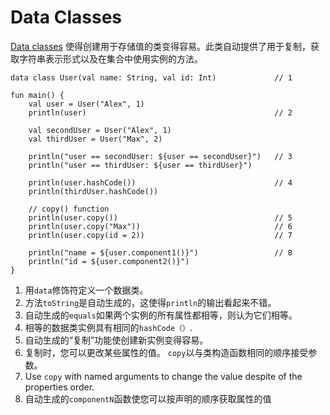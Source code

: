 # Data Classes

[Data classes](https://kotlinlang.org/docs/reference/data-classes.html) 使得创建用于存储值的类变得容易。此类自动提供了用于复制，获取字符串表示形式以及在集合中使用实例的方法。

```run-kotlin
data class User(val name: String, val id: Int)             // 1

fun main() {
    val user = User("Alex", 1)
    println(user)                                          // 2

    val secondUser = User("Alex", 1)
    val thirdUser = User("Max", 2)

    println("user == secondUser: ${user == secondUser}")   // 3
    println("user == thirdUser: ${user == thirdUser}")

    println(user.hashCode())                               // 4
    println(thirdUser.hashCode())

    // copy() function
    println(user.copy())                                   // 5
    println(user.copy("Max"))                              // 6
    println(user.copy(id = 2))                             // 7
    
    println("name = ${user.component1()}")                 // 8
    println("id = ${user.component2()}")
}
```

1. 用`data`修饰符定义一个数据类。
2. 方法`toString`是自动生成的，这使得`println`的输出看起来不错。
3. 自动生成的`equals`如果两个实例的所有属性都相等，则认为它们相等。
4. 相等的数据类实例具有相同的`hashCode（）`.
5. 自动生成的“复制”功能使创建新实例变得容易。
6. 复制时，您可以更改某些属性的值。 `copy`以与类构造函数相同的顺序接受参数。
7. Use `copy` with named arguments to change the value despite of the properties order.
8. 自动生成的`componentN`函数使您可以按声明的顺序获取属性的值
